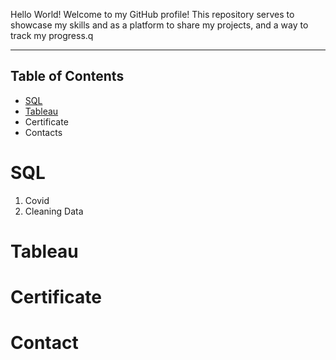 Hello World!
Welcome to my GitHub profile!
This repository serves to showcase my skills and as a platform to share my projects, and a way to track my progress.q
***

## Table of Contents
- [SQL](#SQL)
- [Tableau](#Tableau)
- Certificate
- Contacts

# SQL
1. Covid
2. Cleaning Data

# Tableau

# Certificate

# Contact




